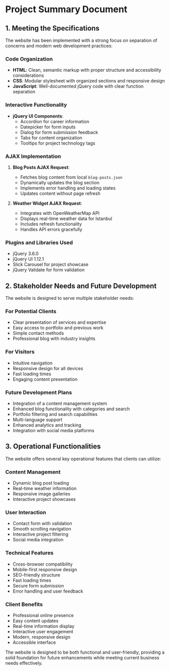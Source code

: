 # Project Summary Document

## 1. Meeting the Specifications

The website has been implemented with a strong focus on separation of concerns and modern web development practices:

### Code Organization
- **HTML**: Clean, semantic markup with proper structure and accessibility considerations
- **CSS**: Modular stylesheet with organized sections and responsive design
- **JavaScript**: Well-documented jQuery code with clear function separation

### Interactive Functionality
- **jQuery UI Components**:
  - Accordion for career information
  - Datepicker for form inputs
  - Dialog for form submission feedback
  - Tabs for content organization
  - Tooltips for project technology tags

### AJAX Implementation
1. **Blog Posts AJAX Request**:
   - Fetches blog content from local `blog-posts.json`
   - Dynamically updates the blog section
   - Implements error handling and loading states
   - Updates content without page refresh

2. **Weather Widget AJAX Request**:
   - Integrates with OpenWeatherMap API
   - Displays real-time weather data for Istanbul
   - Includes refresh functionality
   - Handles API errors gracefully

### Plugins and Libraries Used
- jQuery 3.6.0
- jQuery UI 1.12.1
- Slick Carousel for project showcase
- jQuery Validate for form validation

## 2. Stakeholder Needs and Future Development

The website is designed to serve multiple stakeholder needs:

### For Potential Clients
- Clear presentation of services and expertise
- Easy access to portfolio and previous work
- Simple contact methods
- Professional blog with industry insights

### For Visitors
- Intuitive navigation
- Responsive design for all devices
- Fast loading times
- Engaging content presentation

### Future Development Plans
- Integration of a content management system
- Enhanced blog functionality with categories and search
- Portfolio filtering and search capabilities
- Multi-language support
- Enhanced analytics and tracking
- Integration with social media platforms

## 3. Operational Functionalities

The website offers several key operational features that clients can utilize:

### Content Management
- Dynamic blog post loading
- Real-time weather information
- Responsive image galleries
- Interactive project showcases

### User Interaction
- Contact form with validation
- Smooth scrolling navigation
- Interactive project filtering
- Social media integration

### Technical Features
- Cross-browser compatibility
- Mobile-first responsive design
- SEO-friendly structure
- Fast loading times
- Secure form submission
- Error handling and user feedback

### Client Benefits
- Professional online presence
- Easy content updates
- Real-time information display
- Interactive user engagement
- Modern, responsive design
- Accessible interface

The website is designed to be both functional and user-friendly, providing a solid foundation for future enhancements while meeting current business needs effectively. 